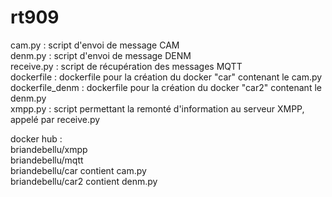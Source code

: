# rt909

cam.py : script d'envoi de message CAM <br/>
denm.py : script d'envoi de message DENM <br/>
receive.py : script de récupération des messages MQTT <br/>
dockerfile : dockerfile pour la création du docker "car" contenant le cam.py <br/> 
dockerfile_denm : dockerfile pour la création du docker "car2" contenant le denm.py <br/> 
xmpp.py : script permettant la remonté d'information au serveur XMPP, appelé par receive.py <br/>

docker hub : <br/>
briandebellu/xmpp <br/> 
briandebellu/mqtt <br/>
briandebellu/car contient cam.py <br/> 
briandebellu/car2 contient denm.py <br/>
